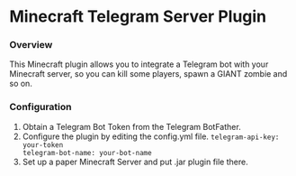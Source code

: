 <h1>Minecraft Telegram Server Plugin</h1>
<h3>Overview</h3>

This Minecraft plugin allows you to integrate a Telegram bot with your Minecraft server, so you can kill some players, spawn a GIANT zombie and so on.

<h3>Configuration</h3>

<ol>
<li>Obtain a Telegram Bot Token from the Telegram BotFather.</li>
<li>Configure the plugin by editing the config.yml file.
<code>telegram-api-key: your-token
telegram-bot-name: your-bot-name
</code>
</li>
<li>Set up a paper Minecraft Server and put .jar plugin file there.</li>
</ol>
